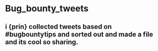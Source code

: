 # Bug_bounty_tweets


## i {prin} collected tweets based on #bugbountytips and sorted out and made a file and its cool so sharing.

